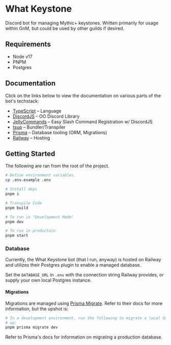 # What Keystone

Discord bot for managing Mythic+ keystones. Written primarily for usage within
GnM, but could be used by other guilds if desired.

## Requirements

- Node v17
- PNPM
- Postgres

## Documentation

Click on the links below to view the documentation on various parts of the bot's
techstack:

- [TypeScript](https://www.typescriptlang.org/) – Language
- [DiscordJS](https://discord.js.org/#/) – OO Discord Library
- [JellyCommands](https://ghostdevbusiness.gitbook.io/jellycommands/) – Easy
  Slash Command Registration w/ DiscordJS
- [tsup](https://tsup.egoist.sh/) – Bundler/Transpiler
- [Prisma](https://www.prisma.io/docs/) – Database tooling (ORM, Migrations)
- [Railway](https://docs.railway.app/) – Hosting

## Getting Started

The following are ran from the root of the project.

```bash
# Define environment variables.
cp .env.example .env

# Install deps
pnpm i

# Transpile Code
pnpm build

# To run in "Development Mode"
pnpm dev

# To run in productoin
pnpm start
```

### Database

Currently, the What Keystone bot (that I run, anyway) is hosted on Railway and
utilizes their Postgres plugin to enable a managed database.

Set the `DATABASE_URL` in `.env` with the connection string Railway provides, or
supply your own local Postgres instance.

#### Migrations

Migrations are managed using
[Prisma Migrate](https://www.prisma.io/docs/concepts/components/prisma-migrate).
Refer to their docs for more information, but the upshot is:

```bash
# In a development environment, run the following to migrate a local database
# up:
pnpm prisma migrate dev
```

Refer to Prisma's docs for information on migrating a production database.
